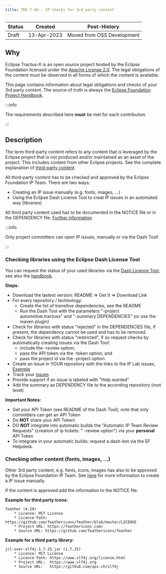 ```yaml
---
title: TRG 7.04 - IP checks for 3rd party content
---
```


| Status | Created     | Post-History  |
|--------|-------------|---------------|
| Draft  | 13-Apr-2023 | Moved from OSS Development           |

## Why

Eclipse Tractus-X is an open source project hosted by the Eclipse Foundation licensed under the [Apache License 2.0](https://spdx.org/licenses/Apache-2.0). The legal obligations of the content must be observed in all forms of which the content is available.

This page contains information about legal obligations and checks of your 3rd party content. The source of truth is always the [Eclipse Foundation Project Handbook](https://www.eclipse.org/projects/handbook/#ip-third-party).

:::info

The requirements described here **must** be met for each contribution.

:::

## Description

The term third-party content refers to any content that is leveraged by the Eclipse project that is not produced and/or maintained as an asset of the project. This includes content from other Eclipse projects. See the complete explanation of [third-party content](https://www.eclipse.org/projects/handbook/#ip-third-party).

All third-party content has to be checked and approved by the Eclipse Foundation IP Team. There are two ways:

- Creating an IP issue manually (e.g. fonts, images, ...)
- Using the Eclipse Dash License Tool to creat IP issues in an automated way (libraries)

All third party content used has to be documented in the NOTICE file or in the DEPENDENCY file. [Further information](/docs/release/trg-7/trg-7-01)

:::info

Only project committers can open IP issues, manually or via the Dash Tool!

:::

### Checking libraries using the Eclipse Dash License Tool

You can request the status of your used libraries via the [Dash Licence Tool](https://github.com/eclipse/dash-licenses/blob/master/README.md), see also the [handbook](https://www.eclipse.org/projects/handbook/#ip-license-tool).

**Steps:**

- Download the lastest version: README => Get It => Download Link
- For every repository / technology:
  - Create the list of transitive dependencies, see the README
  - Run the Dash Tool with the parameters "-project automotive.tractusx" and "-summary DEPENDENCIES" (or use the maven plugin)
- Check for libraries with status "rejected" in the DEPENDENCIES file, if present, the dependency cannot be used and has to be removed.
- Check for libraries with status "restricted", if so request checks by automatically creating issues via the Dash Tool:
  - include the -review option;
  - pass the API token via the -token option; and
  - pass the project id via the -project option.
- Create an issue in YOUR repository with the links to the IP Lab issues, [Example](https://github.com/eclipse-tractusx/daps-registration-service/issues/28)
- Track your [issues](https://gitlab.eclipse.org/eclipsefdn/emo-team/iplab/-/issues?search=automotive.tractusx&sort=created_date&state=opened)
- Provide support if an issue is labeled with "Help wanted"
- Add the summary as DEPENDENCY file to the according repository (root level)

**Important Notes:**

- Get your API Token (see README of the Dash Tool), note that only committers can get an API Token
- Do **NOT** share your API Token!
- DO **NOT** integrate into automatic builds the "Automatic IP Team Review Requests" (creation of ip tickets: " -review option") via your **personal** API Token
- To integrate in your automatic builds: request a dash-bot via the EF Helpdesk.

### Checking other content (fonts, images, ...)

Other 3rd party content, e.g. fonts, icons, images has also to be approved by the Eclipse Foundation IP Team. See [here](/docs/oss/issues#eclipse-gitlab-ip-issue-tracker) for more information to create a IP issue manually.

If the content is approved add the information to the NOTICE file.

**Example for third party icons:**

```shell
feather (4.29)
    * License: MIT License
    * Licence Path: https://github.com/feathericons/feather/blob/master/LICENSE
    * Project URL: https://feathericons.com/
    * Source URL: https://github.com/feathericons/feather
```

**Example for a third party library:**

```shell
jcl-over-slf4j-1.7.25.jar (1.7.25)
    * License: MIT License
    * Licence Path: https://www.slf4j.org/license.html
    * Project URL:  https://www.slf4j.org
    * Source URL:   https://github.com/qos-ch/slf4j
```
